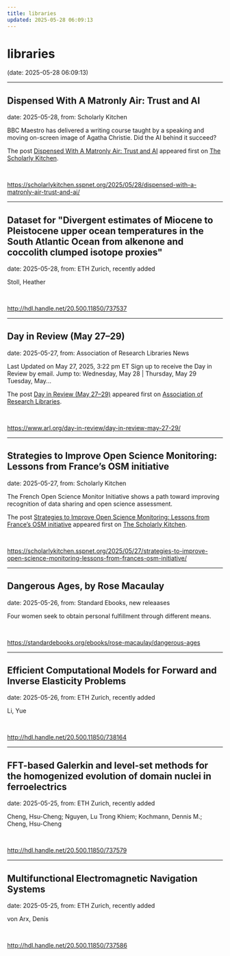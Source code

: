```yaml
---
title: libraries
updated: 2025-05-28 06:09:13
---
```


# libraries

(date: 2025-05-28 06:09:13)

---

## Dispensed With A Matronly Air: Trust and AI

date: 2025-05-28, from: Scholarly Kitchen

<p>BBC Maestro has delivered a writing course taught by a speaking and moving on-screen image of Agatha Christie. Did the AI behind it succeed?</p>
<p>The post <a href="https://scholarlykitchen.sspnet.org/2025/05/28/dispensed-with-a-matronly-air-trust-and-ai/">Dispensed With A Matronly Air: Trust and AI</a> appeared first on <a href="https://scholarlykitchen.sspnet.org">The Scholarly Kitchen</a>.</p>
 

<br> 

<https://scholarlykitchen.sspnet.org/2025/05/28/dispensed-with-a-matronly-air-trust-and-ai/>

---

## Dataset for "Divergent estimates of Miocene to Pleistocene upper ocean temperatures in the South Atlantic Ocean from alkenone and coccolith clumped isotope proxies"

date: 2025-05-28, from: ETH Zurich, recently added

Stoll, Heather 

<br> 

<http://hdl.handle.net/20.500.11850/737537>

---

## Day in Review (May 27–29)

date: 2025-05-27, from: Association of Research Libraries News

<p>Last Updated on May 27, 2025, 3:22 pm ET Sign up to receive the Day in Review by email. Jump to: Wednesday, May 28 &#124; Thursday, May 29 Tuesday, May...</p>
<p>The post <a href="https://www.arl.org/day-in-review/day-in-review-may-27-29/">Day in Review (May 27–29)</a> appeared first on <a href="https://www.arl.org">Association of Research Libraries</a>.</p>
 

<br> 

<https://www.arl.org/day-in-review/day-in-review-may-27-29/>

---

## Strategies to Improve Open Science Monitoring: Lessons from France’s OSM initiative

date: 2025-05-27, from: Scholarly Kitchen

<p>The French Open Science Monitor Initiative shows a path toward improving recognition of data sharing and open science assessment.</p>
<p>The post <a href="https://scholarlykitchen.sspnet.org/2025/05/27/strategies-to-improve-open-science-monitoring-lessons-from-frances-osm-initiative/">Strategies to Improve Open Science Monitoring: Lessons from France&#8217;s OSM initiative</a> appeared first on <a href="https://scholarlykitchen.sspnet.org">The Scholarly Kitchen</a>.</p>
 

<br> 

<https://scholarlykitchen.sspnet.org/2025/05/27/strategies-to-improve-open-science-monitoring-lessons-from-frances-osm-initiative/>

---

## Dangerous Ages, by Rose Macaulay

date: 2025-05-26, from: Standard Ebooks, new releaases

Four women seek to obtain personal fulfillment through different means. 

<br> 

<https://standardebooks.org/ebooks/rose-macaulay/dangerous-ages>

---

## Efficient Computational Models for Forward and Inverse Elasticity Problems

date: 2025-05-26, from: ETH Zurich, recently added

Li, Yue 

<br> 

<http://hdl.handle.net/20.500.11850/738164>

---

## FFT-based Galerkin and level-set methods for the homogenized evolution of domain nuclei in ferroelectrics

date: 2025-05-25, from: ETH Zurich, recently added

Cheng, Hsu-Cheng; Nguyen, Lu Trong Khiem; Kochmann, Dennis M.; Cheng, Hsu-Cheng 

<br> 

<http://hdl.handle.net/20.500.11850/737579>

---

## Multifunctional Electromagnetic Navigation Systems

date: 2025-05-25, from: ETH Zurich, recently added

von Arx, Denis 

<br> 

<http://hdl.handle.net/20.500.11850/737586>

